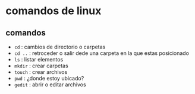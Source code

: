 # comandos de linux
  
## comandos
- `cd` : cambios de directorio o carpetas
- `cd ..` : retroceder o salir dede una carpeta en la que estas posicionado
- `ls` : listar elementos
- `mkdir` :  crear carpetas
- `touch` : crear archivos 
- `pwd` : ¿donde estoy ubicado? 
- `gedit` : abrir o editar archivos 
 
